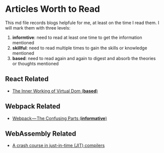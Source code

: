 # Articles Worth to Read
This md file records blogs helpfule for me, at least on the time I read them. I will mark them with three levels:
1. **informtive**: need to read at least one time to get the information mentioned
2. **skillful**: need to read multiple times to gain the skills or knowledge mentioned
3. **based**: need to read again and again to digest and absorb the theories or thoughts mentioned

## React Related
- [The Inner Working of Virtual Dom (**based**)](https://medium.com/@rajaraodv/the-inner-workings-of-virtual-dom-666ee7ad47cf)

## Webpack Related
- [Webpack — The Confusing Parts (**informative**)](https://medium.com/@rajaraodv/webpack-the-confusing-parts-58712f8fcad9)

## WebAssembly Related
- [A crash course in just-in-time (JIT) compilers](https://hacks.mozilla.org/2017/02/a-crash-course-in-just-in-time-jit-compilers/)
